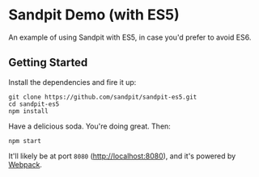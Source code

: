 # Sandpit Demo (with ES5)
An example of using Sandpit with ES5, in case you'd prefer to avoid ES6.

## Getting Started

Install the dependencies and fire it up:

```
git clone https://github.com/sandpit/sandpit-es5.git
cd sandpit-es5
npm install
```

Have a delicious soda. You're doing great. Then:

```
npm start
```

It'll likely be at port `8080` (<http://localhost:8080>), and it's powered by [Webpack](https://webpack.github.io/).
